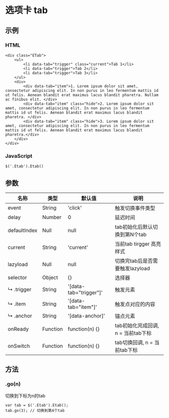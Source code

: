 # 选项卡 tab

## 示例

### HTML

    <div class="ETab">
        <ul>
            <li data-tab="trigger" class="current">Tab 1</li>
            <li data-tab="trigger">Tab 2</li>
            <li data-tab="trigger">Tab 3</li>
        </ul>
        <div>
            <div data-tab="item">1. Lorem ipsum dolor sit amet, consectetur adipiscing elit. In non purus in leo fermentum mattis id ut felis. Aenean blandit erat maximus lacus blandit pharetra. Nullam ac finibus elit. </div>
            <div data-tab="item" class="hide">2. Lorem ipsum dolor sit amet, consectetur adipiscing elit. In non purus in leo fermentum mattis id ut felis. Aenean blandit erat maximus lacus blandit pharetra. </div>
            <div data-tab="item" class="hide">3. Lorem ipsum dolor sit amet, consectetur adipiscing elit. In non purus in leo fermentum mattis id ut felis. Aenean blandit erat maximus lacus blandit pharetra.</div>
        </div>
    </div>

### JavaScript

    $('.Etab').Etab()

## 参数

名称          | 类型      | 默认值                  | 说明
-----         | -----     | -----                   | -----
event         | String    | 'click'                 | 触发切换事件类型
delay         | Number    | 0                       | 延迟时间
defaultIndex  | Null      | null                    | tab初始化后默认切换到第N个tab
current       | String    | 'current'               | 当前tab tirgger 高亮样式
lazyload      | Null      | null                    | 切换完tab后是否需要触发lazyload
selector      | Object    | {}                      | 选择器
 ↳ .trigger   | String    | '[data-tab="trigger"]'  | 触发元素
 ↳ .item      | String    | '[data-tab="item"]'     | 触发点对应的内容
 ↳ .anchor    | String    | '[data-anchor]'         | 锚点元素
onReady       | Function  | function(n) {}          | tab初始化完成回调, n = 当前tab下标
onSwitch      | Function  | function(n) {}          | tab切换回调, n = 当前tab下标

## 方法

### .go(n)

切换到下标为n的tab

    var tab = $('.Etab').Etab();
    tab.go(3); // 切换到第4个tab
